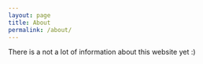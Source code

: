 ```yaml
---
layout: page
title: About
permalink: /about/
---
```


There is a not a lot of information about this website yet :)

